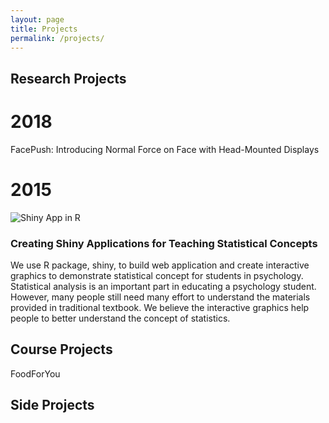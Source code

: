 ```yaml
---
layout: page
title: Projects
permalink: /projects/
---
```


Research Projects
-----------------

2018
====
FacePush: Introducing Normal Force on Face with Head-Mounted Displays

2015
====
![Shiny App in R](/assets/images/sdt.png)

### Creating Shiny Applications for Teaching Statistical Concepts

We use R package, shiny, to build web application and create interactive graphics to demonstrate statistical concept for students in psychology. Statistical analysis is an important part in educating a psychology student. However, many people still need many effort to understand the materials provided in traditional textbook. We believe the interactive graphics help people to better understand the concept of statistics. 

Course Projects
---------------

FoodForYou

Side Projects
-------------
